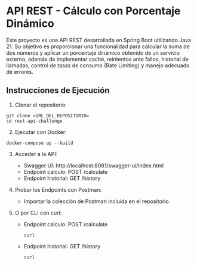 # API REST - Cálculo con Porcentaje Dinámico

Este proyecto es una API REST desarrollada en Spring Boot utilizando Java 21. 
Su objetivo es proporcionar una funcionalidad para calcular la suma de dos números
y aplicar un porcentaje dinámico obtenido de un servicio externo, además de 
implementar caché, reintentos ante fallos, historial de llamadas, control de 
tasas de consumo (Rate Limiting) y manejo adecuado de errores.

## Instrucciones de Ejecución

1. Clonar el repositorio:
```
git clone <URL_DEL_REPOSITORIO>
cd rest-api-challenge
```

2. Ejecutar con Docker:
```
docker-compose up --build
```

3. Acceder a la API:
   - Swagger UI: http://localhost:8081/swagger-ui/index.html
   - Endpoint calculo: POST /calculate
   - Endpoint historial: GET /history

4. Probar los Endpoints con Postman:
   - Importar la colección de Postman incluida en el repositorio.

5. O por CLI con curl:
   - Endpoint calculo: POST /calculate
      ```
      curl
      ```

   - Endpoint historial: GET /history
      ```
      curl
      ```